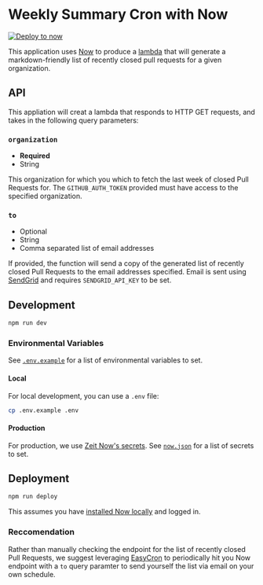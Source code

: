 # Weekly Summary Cron with Now

[![Deploy to now](https://deploy.now.sh/static/button.svg)](https://deploy.now.sh/?repo=https://github.com/tmr08c/weekly-sumary-cron-with-now&env=GITHUB_AUTH_TOKEN&env=SENDGRID_API_KEY)

This application uses [Now](https://zeit.co) to produce a [lambda](https://zeit.co/docs/v2/deployments/concepts/lambdas) that will generate a markdown-friendly list of recently closed pull requests for a given organization.

## API

This appliation will creat a lambda that responds to HTTP GET requests, and takes in the following query parameters:

### `organization`

* **Required**
* String

This organization for which you which to fetch the last week of closed Pull Requests for. The `GITHUB_AUTH_TOKEN` provided must have access to the specified organization. 

### `to`

* Optional
* String
* Comma separated list of email addresses 

If provided, the function will send a copy of the generated list of recently closed Pull Requests to the email addresses specified. Email is sent using [SendGrid](https://sendgrid.com/) and requires `SENDGRID_API_KEY` to be set.

## Development

```bash
npm run dev
```

### Environmental Variables

See [`.env.example`](https://github.com/tmr08c/weekly-sumary-cron-with-now/blob/master/.env.example) for a list of environmental variables to set.

#### Local

For local development, you can use a `.env` file:

```bash
cp .env.example .env
```

#### Production

For production, we use [Zeit Now's secrets](https://zeit.co/docs/v2/deployments/environment-variables-and-secrets#securing-environment-variables-using-secrets). See [`now.json`](https://github.com/tmr08c/weekly-sumary-cron-with-now/blob/master/now.json#L5) for a list of secrets to set.

## Deployment

```bash
npm run deploy
```

This assumes you have [installed Now locally](https://zeit.co/docs/v2/getting-started/installation/) and logged in.

### Reccomendation 

Rather than manually checking the endpoint for the list of recently closed Pull Requests, we suggest leveraging [EasyCron](https://www.easycron.com/) to periodically hit you Now endpoint with a `to` query paramter to send yourself the list via email on your own schedule.
